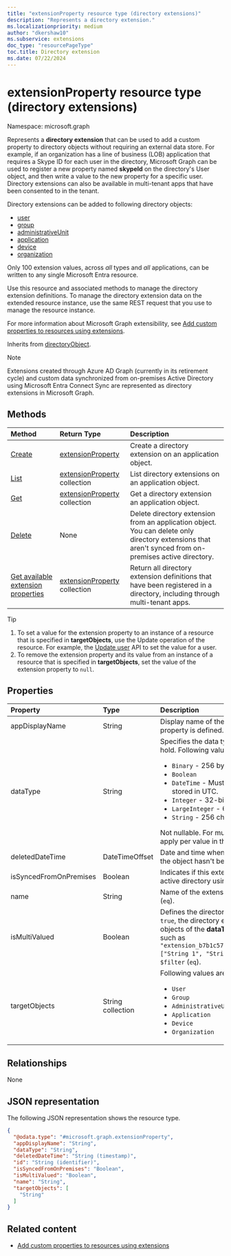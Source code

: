 ```yaml
---
title: "extensionProperty resource type (directory extensions)"
description: "Represents a directory extension."
ms.localizationpriority: medium
author: "dkershaw10"
ms.subservice: extensions
doc_type: "resourcePageType"
toc.title: Directory extension
ms.date: 07/22/2024
---
```


# extensionProperty resource type (directory extensions)

Namespace: microsoft.graph

Represents a **directory extension** that can be used to add a custom property to directory objects without requiring an external data store. For example, if an organization has a line of business (LOB) application that requires a Skype ID for each user in the directory, Microsoft Graph can be used to register a new property named **skypeId** on the directory's User object, and then write a value to the new property for a specific user. Directory extensions can also be available in multi-tenant apps that have been consented to in the tenant.

Directory extensions can be added to following directory objects:
+ [user](../resources/user.md)
+ [group](../resources/group.md)
+ [administrativeUnit](../resources/administrativeunit.md)
+ [application](../resources/application.md)
+ [device](../resources/device.md)
+ [organization](../resources/organization.md)

Only 100 extension values, across *all* types and *all* applications, can be written to any single Microsoft Entra resource.

Use this resource and associated methods to manage the directory extension definitions. To manage the directory extension data on the extended resource instance, use the same REST request that you use to manage the resource instance.

For more information about Microsoft Graph extensibility, see [Add custom properties to resources using extensions](/graph/extensibility-overview).

Inherits from [directoryObject](directoryobject.md).

> [!NOTE]
> Extensions created through Azure AD Graph (currently in its retirement cycle) and custom data synchronized from on-premises Active Directory using Microsoft Entra Connect Sync are represented as directory extensions in Microsoft Graph.

## Methods

| Method       | Return Type | Description |
|:-------------|:------------|:------------|
| [Create](../api/application-post-extensionproperty.md) | [extensionProperty](extensionProperty.md) | Create a directory extension on an application object. |
| [List](../api/application-list-extensionproperty.md) | [extensionProperty](extensionProperty.md) collection | List directory extensions on an application object. |
| [Get](../api/extensionproperty-get.md) | [extensionProperty](extensionProperty.md) collection | Get a directory extension an application object. |
| [Delete](../api/extensionproperty-delete.md) | None | Delete directory extension from an application object. You can delete only directory extensions that aren't synced from on-premises active directory. |
| [Get available extension properties](../api/directoryobject-getavailableextensionproperties.md) | [extensionProperty](extensionProperty.md) collection | Return all directory extension definitions that have been registered in a directory, including through multi-tenant apps. |

> [!TIP]
> 1. To set a value for the extension property to an instance of a resource that is specified in **targetObjects**, use the Update operation of the resource. For example, the [Update user](../api/user-update.md) API to set the value for a user.
> 2. To remove the extension property and its value from an instance of a resource that is specified in **targetObjects**, set the value of the extension property to `null`.

## Properties

| Property     | Type        | Description |
|:-------------|:------------|:------------|
|appDisplayName|String| Display name of the application object on which this extension property is defined. Read-only. |
|dataType|String| Specifies the data type of the value the extension property can hold. Following values are supported. <ul><li>`Binary` - 256 bytes maximum</li><li>`Boolean`</li><li>`DateTime` - Must be specified in ISO 8601 format. Will be stored in UTC.</li><li>`Integer` - 32-bit value.</li><li>`LargeInteger` - 64-bit value.</li><li>`String` - 256 characters maximum</li></ul>Not nullable. For multivalued directory extensions, these limits apply per value in the collection. |
|deletedDateTime|DateTimeOffset|Date and time when this object was deleted. Always `null` when the object hasn't been deleted. Inherited from [directoryObject](directoryobject.md).|
|isSyncedFromOnPremises|Boolean| Indicates if this extension property was synced from on-premises active directory using Microsoft Entra Connect. Read-only. |
|name|String| Name of the extension property. Not nullable. Supports `$filter` (`eq`).|
|isMultiValued|Boolean| Defines the directory extension as a multi-valued property. When `true`, the directory extension property can store a collection of objects of the **dataType**; for example, a collection of string types such as `"extension_b7b1c57b532f40b8b5ed4b7a7ba67401_jobGroupTracker": ["String 1", "String 2"]`. The default value is `false`. Supports `$filter` (`eq`).|
|targetObjects|String collection| Following values are supported. Not nullable. <ul><li>`User`</li><li>`Group`</li><li>`AdministrativeUnit`</li><li>`Application`</li><li>`Device`</li><li>`Organization`</li></ul>|

## Relationships

None

## JSON representation

The following JSON representation shows the resource type.

<!-- {
  "blockType": "resource",
  "keyProperty": "id",
  "@odata.type": "microsoft.graph.extensionProperty",
  "baseType": "microsoft.graph.directoryObject",
  "openType": true
}
-->
``` json
{
  "@odata.type": "#microsoft.graph.extensionProperty",
  "appDisplayName": "String",
  "dataType": "String",
  "deletedDateTime": "String (timestamp)",
  "id": "String (identifier)",
  "isSyncedFromOnPremises": "Boolean",
  "isMultiValued": "Boolean",
  "name": "String",
  "targetObjects": [
    "String"
  ]
}
```

## Related content

+ [Add custom properties to resources using extensions](/graph/extensibility-overview)

<!-- uuid: 16cd6b66-4b1a-43a1-adaf-3a886856ed98
2019-02-04 14:57:30 UTC -->
<!-- {
  "type": "#page.annotation",
  "description": "extensionProperty resource",
  "keywords": "",
  "section": "documentation",
  "tocPath": ""
}-->
